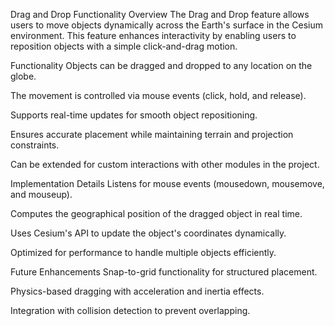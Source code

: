 Drag and Drop Functionality
Overview
The Drag and Drop feature allows users to move objects dynamically across the Earth's surface in the Cesium environment. This feature enhances interactivity by enabling users to reposition objects with a simple click-and-drag motion.

Functionality
Objects can be dragged and dropped to any location on the globe.

The movement is controlled via mouse events (click, hold, and release).

Supports real-time updates for smooth object repositioning.

Ensures accurate placement while maintaining terrain and projection constraints.

Can be extended for custom interactions with other modules in the project.

Implementation Details
Listens for mouse events (mousedown, mousemove, and mouseup).

Computes the geographical position of the dragged object in real time.

Uses Cesium's API to update the object's coordinates dynamically.

Optimized for performance to handle multiple objects efficiently.

Future Enhancements
Snap-to-grid functionality for structured placement.

Physics-based dragging with acceleration and inertia effects.

Integration with collision detection to prevent overlapping.
